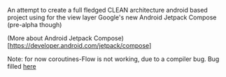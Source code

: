 An attempt to create a full fledged CLEAN architecture android based project using for the view layer Google's new Android Jetpack Compose (pre-alpha though)

 (More about Android Jetpack Compose)[https://developer.android.com/jetpack/compose]

 Note: for now coroutines-Flow is not working, due to a compiler bug. Bug filled [here](https://issuetracker.google.com/issues/144253995)